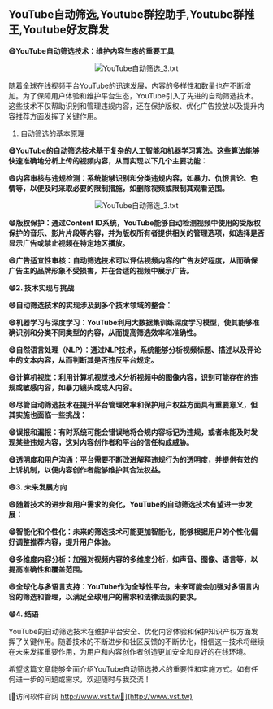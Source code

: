 ## **YouTube自动筛选,Youtube群控助手,Youtube群推王,Youtube好友群发**

**😄YouTube自动筛选技术：维护内容生态的重要工具**

 <center><img src="https://vst.tw/MP4/tuiguang/png/3.png" alt="YouTube自动筛选_3.txt"></center>

随着全球在线视频平台YouTube的迅速发展，内容的多样性和数量也在不断增加。为了保障用户体验和维护平台生态，YouTube引入了先进的自动筛选技术。这些技术不仅帮助识别和管理违规内容，还在保护版权、优化广告投放以及提升内容推荐方面发挥了关键作用。

1. 自动筛选的基本原理

**😄YouTube的自动筛选技术基于复杂的人工智能和机器学习算法。这些算法能够快速准确地分析上传的视频内容，从而实现以下几个主要功能：**

**😄内容审核与违规检测：系统能够识别和分类违规内容，如暴力、仇恨言论、色情等，以便及时采取必要的限制措施，如删除视频或限制其观看范围。**

 <center><img src="https://vst.tw/MP4/tuiguang/png/6.png" alt="YouTube自动筛选_3.txt"></center>

**😄版权保护：通过Content ID系统，YouTube能够自动检测视频中使用的受版权保护的音乐、影片片段等内容，并为版权所有者提供相关的管理选项，如选择是否显示广告或禁止视频在特定地区播放。**

**😄广告适宜性审核：自动筛选技术可以评估视频内容的广告友好程度，从而确保广告主的品牌形象不受损害，并在合适的视频中展示广告。**

**😄2. 技术实现与挑战**

**😄自动筛选技术的实现涉及到多个技术领域的整合：**

**😄机器学习与深度学习：YouTube利用大数据集训练深度学习模型，使其能够准确识别和分类不同类型的内容，从而提高筛选效率和准确性。**

**😄自然语言处理（NLP）：通过NLP技术，系统能够分析视频标题、描述以及评论中的文本内容，从而判断其是否违反平台规定。**

**😄计算机视觉：利用计算机视觉技术分析视频中的图像内容，识别可能存在的违规或敏感内容，如暴力镜头或成人内容。**

**😄尽管自动筛选技术在提升平台管理效率和保护用户权益方面具有重要意义，但其实施也面临一些挑战：**

**😄误报和漏报：有时系统可能会错误地将合规内容标记为违规，或者未能及时发现某些违规内容，这对内容创作者和平台的信任构成威胁。**

**😄透明度和用户沟通：平台需要不断改进解释违规行为的透明度，并提供有效的上诉机制，以便内容创作者能够维护其合法权益。**

**😄3. 未来发展方向**

**😄随着技术的进步和用户需求的变化，YouTube的自动筛选技术有望进一步发展：**

**😄智能化和个性化：未来的筛选技术可能更加智能化，能够根据用户的个性化偏好调整推荐内容，提升用户体验。**

**😄多维度内容分析：加强对视频内容的多维度分析，如声音、图像、语言等，以提高准确性和覆盖范围。**

**😄全球化与多语言支持：YouTube作为全球性平台，未来可能会加强对多语言内容的筛选和管理，以满足全球用户的需求和法律法规的要求。**

**😄4. 结语**

YouTube的自动筛选技术在维护平台安全、优化内容体验和保护知识产权方面发挥了关键作用。随着技术的不断进步和社区反馈的不断优化，相信这一技术将继续在未来发挥重要作用，为用户和内容创作者创造更加安全和良好的在线环境。

希望这篇文章能够全面介绍YouTube自动筛选技术的重要性和实施方式。如有任何进一步的问题或需求，欢迎随时与我交流！


[👻访问软件官网 http://www.vst.tw👻](http://www.vst.tw)
